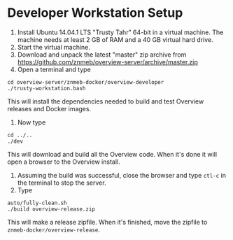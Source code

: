 # Developer Workstation Setup

1. Install Ubuntu 14.04.1 LTS "Trusty Tahr" 64-bit in a virtual machine. The machine needs at least 2 GB of RAM and a 40 GB virtual hard drive.
1. Start the virtual machine.
1. Download and unpack the latest "master" zip archive from https://github.com/znmeb/overview-server/archive/master.zip
1. Open a terminal and type
```
cd overview-server/znmeb-docker/overview-developer
./trusty-workstation.bash
```
This will install the dependencies needed to build and test Overview releases and Docker images.
1. Now type
```
cd ../..
./dev
```
This will download and build all the Overview code. When it's done it will open a browser to the Overview install.
1. Assuming the build was successful, close the browser and type `ctl-c` in the terminal to stop the server.
1. Type
```
auto/fully-clean.sh
./build overview-release.zip
```
This will make a release zipfile. When it's finished, move the zipfile to `znmeb-docker/overview-release`.
